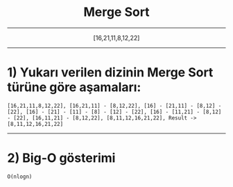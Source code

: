 <h1 style="text-align: center;">  Merge Sort </h1>

***

<p style="text-align: center;">[16,21,11,8,12,22]</p>

***

# 1) Yukarı verilen dizinin Merge Sort türüne göre aşamaları:

`
[16,21,11,8,12,22],
[16,21,11] - [8,12,22],
[16] - [21,11] - [8,12] - [22],
[16] - [21] - [11] - [8] - [12] - [22],
[16] - [11,21] - [8,12] - [22],
[16,11,21] - [8,12,22],
[8,11,12,16,21,22],
Result -> [8,11,12,16,21,22]
`
***
# 2) Big-O gösterimi

`
O(nlogn)
`
